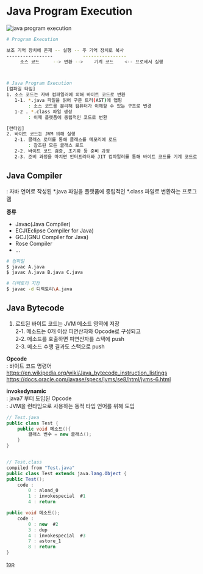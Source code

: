 # Java Program Execution


![java program execution](https://i.ibb.co/9GVCXL2/java-program-execution.jpg)


```bash
# Program Execution

보조 기억 장치에 존재 -- 실행 -- 주 기억 장치로 복사  
-----------------           ----------------
     소스 코드     --> 변환 -->    기계 코드    <-- 프로세서 실행  



# Java Program Execution
[컴파일 타임]
1. 소스 코드는 자바 컴파일러에 의해 바이트 코드로 변환
   1-1. *.java 파일을 읽어 구문 트리(AST)에 맵핑
        : 소스 코드를 분리해 컴퓨터가 이해할 수 있는 구조로 변경  
   1-2 . *.class 파일 생성
        : 이때 플랫폼에 중립적인 코드로 변환  

[런타임]
2. 바이트 코드는 JVM 의해 실행  
   2-1. 클래스 로더를 통해 클래스를 메모리에 로드
        : 참조된 모든 클래스 로드  
   2-2. 바이트 코드 검증, 초기화 등 준비 과정
   2-3. 준비 과정을 마치면 인터프리터와 JIT 컴파일러를 통해 바이트 코드를 기계 코드로 변환해 프로그램 실행
```



## Java Compiler
: 자바 언어로 작성된 *.java 파일을 플랫폼에 중립적인 *.class 파일로 변환하는 프로그램    

**종류**   
- Javac(Java Compiler)
- ECJ(Eclipse Compiler for Java)
- GCJ(GNU Compiler for Java)
- Rose Compiler
- ...


```bash
# 컴파일
$ javac A.java
$ javac A.java B.java C.java

# 디렉토리 지정
$ javac -d 디렉토리\A.java
```



## Java Bytecode

1. 로드된 바이트 코드는 JVM 메소드 영역에 저장  
2-1. 메소드는 0개 이상 피연산자와 Opcode로 구성되고   
2-2. 메소드를 호출하면 피연산자를 스택에 push  
2-3. 메소드 수행 결과도 스택으로 push   


**Opcode**   
: 바이트 코드 명령어   
https://en.wikipedia.org/wiki/Java_bytecode_instruction_listings       
https://docs.oracle.com/javase/specs/jvms/se8/html/jvms-6.html   


**invokedynamic**   
: java7 부터 도입된 Opcode    
: JVM을 런타임으로 사용하는 동적 타입 언어를 위해 도입    


```java
// Test.java
public class Test {
    public void 메소드(){
        클래스 변수 = new 클래스();
    }
}


// Test.class
compiled from "Test.java"
public class Test extends java.lang.Object {
public Test();
    code :
        0 : aload_0
        1 : invokespecial  #1
        4 : return

public void 메소드();
    code :
        0 : new  #2
        3 : dup
        4 : invokespecial  #3
        7 : astore_1
        8 : return
}
```



[top](#)
